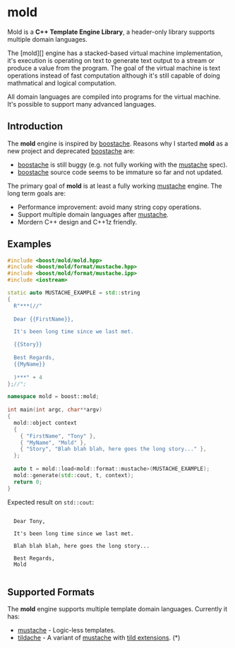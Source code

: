 # mold

Mold is a **C++ Template Engine Library**, a header-only library supports
multiple domain languages.

The [mold][] engine has a stacked-based virtual machine implementation, it's
execution is operating on text to generate text output to a stream or produce
a value from the program. The goal of the virtual machine is text operations
instead of fast computation although it's still capable of doing mathmatical
and logical computation.

All domain languages are compiled into programs for the virtual machine. It's
possible to support many advanced languages.

Introduction
------------

The **mold** engine is inspired by [boostache][]. Reasons why I started
**mold** as a new project and deprecated [boostache][] are:

  * [boostache][] is still buggy (e.g. not fully working with the [mustache][] spec).
  * [boostache][] source code seems to be immature so far and not updated.

The primary goal of **mold** is at least a fully working [mustache][] engine.
The long term goals are:

  * Performance improvement: avoid many string copy operations.
  * Support multiple domain languages after [mustache][].
  * Mordern C++ design and C++1z friendly.

Examples
--------

```c++
#include <boost/mold/mold.hpp>
#include <boost/mold/format/mustache.hpp>
#include <boost/mold/format/mustache.ipp>
#include <iostream>

static auto MUSTACHE_EXAMPLE = std::string
{
  R"***(//"
  
  Dear {{FirstName}},

  It's been long time since we last met.

  {{Story}}
  
  Best Regards,
  {{MyName}}
  
  )***" + 4
};//";

namespace mold = boost::mold;
  
int main(int argc, char**argv)
{
  mold::object context
  {
    { "FirstName", "Tony" },
    { "MyName", "Mold" },
    { "Story", "Blah blah blah, here goes the long story..." },
  };
  
  auto t = mold::load<mold::format::mustache>(MUSTACHE_EXAMPLE);
  mold::generate(std::cout, t, context);
  return 0;
}
```

Expected result on `std::cout`:

```
  
  Dear Tony,

  It's been long time since we last met.

  Blah blah blah, here goes the long story...
  
  Best Regards,
  Mold
  
```

Supported Formats
-----------------

The **mold** engine supports multiple template domain languages. Currently it has:

  * [mustache][] - Logic-less templates.
  * [tildache][] - A variant of [mustache][] with [tild extensions][tild-ext]. (*)

[boostache]: https://github.com/cierelabs/boostache
[mustache]: http://mustache.github.io/mustache.5.html
[tildache]: https://github.com/duzy/mold/wiki/tildache
[tild-ext]: https://github.com/duzy/mold/wiki/tild-extensions

